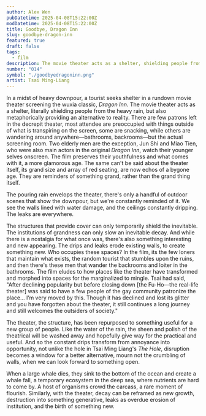 ```yaml
---
author: Alex Wen
pubDatetime: 2025-04-08T15:22:00Z
modDatetime: 2025-04-08T15:22:00Z
title: Goodbye, Dragon Inn
slug: goodbye-dragon-inn
featured: true
draft: false
tags:
  - film
description: The movie theater acts as a shelter, shielding people from the heavy rain, but also metaphorically providing an alternative to reality.
number: "014"
symbol: "./goodbyedragoninn.png"
artist: Tsai Ming-Liang
---
```


In a midst of heavy downpour, a tourist seeks shelter in a rundown movie theater screening the wuxia classic, _Dragon Inn_. The movie theater acts as a shelter, literally shielding people from the heavy rain, but also metaphorically providing an alternative to reality. There are few patrons left in the decrepit theater, most attendee are preoccupied with things outside of what is transpiring on the screen, some are snacking, while others are wandering around anywhere—bathrooms, backrooms—but the actual screening room. Two elderly men are the exception, Jun Shi and Miao Tien, who were also main actors in the original _Dragon Inn_, watch their younger selves onscreen. The film preserves their youthfulness and what comes with it, a more glamorous age. The same can't be said about the theater itself, its grand size and array of red seating, are now echos of a bygone age. They are reminders of something grand, rather than the grand thing itself.

The pouring rain envelops the theater, there's only a handful of outdoor scenes that show the downpour, but we're constantly reminded of it. We see the walls lined with water damage, and the ceilings constantly dripping. The leaks are everywhere.

The structures that provide cover can only temporarily shield the inevitable. The institutions of grandness can only slow an inevitable decay. And while there is a nostalgia for what once was, there's also something interesting and new appearing. The drips and leaks erode existing walls, to create something new. Who occupies these spaces? In the film, its the few loners that maintain what exists, the random tourist that stumbles upon the ruins, and then there's these men that wander the backrooms and loiter in the bathrooms. The film eludes to how places like the theater have transformed and morphed into spaces for the marginalized to mingle. Tsai had said, "After declining popularity but before closing down [the Fu-Ho—the real-life theater] was said to have a few people of the gay community patronize the place... I’m very moved by this. Though it has declined and lost its glitter and you have forgotten about the theater, it still continues a long journey and still welcomes the outsiders of society."

The theater, the structure, has been repurposed to something useful for a new group of people. Like the water of the rain, the sheen and polish of the theatrical will be washed away and hopefully give way for the practical and useful. And so the constant drips transform from annoyance into opportunity, not unlike the hole in Tsai Ming Liang's _The Hole_, disruption becomes a window for a better alternative, mourn not the crumbling of walls, when we can look forward to something open.

When a large whale dies, they sink to the bottom of the ocean and create a whale fall, a temporary ecosystem in the deep sea, where nutrients are hard to come by. A host of organisms crowd the carcass, a rare moment of flourish. Similarly, with the theater, decay can be reframed as new growth, destruction into something generative, leaks as overdue erosion of institution, and the birth of something new.
